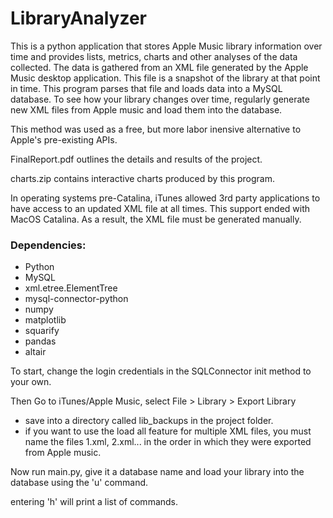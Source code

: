 # LibraryAnalyzer

This is a python application that stores Apple Music library information over time and provides lists, metrics, charts and other analyses of the data collected. The data is gathered from an XML file generated by the Apple Music desktop application. This file is a snapshot of the library at that point in time. This program parses that file and loads data into a MySQL database. To see how your library changes over time, regularly generate new XML files from Apple music and load them into the database. 

This method was used as a free, but more labor inensive alternative to Apple's pre-existing APIs.

FinalReport.pdf outlines the details and results of the project.

charts.zip contains interactive charts produced by this program.

In operating systems pre-Catalina, iTunes allowed 3rd party applications to have access to an updated XML file at all times. This support ended with MacOS Catalina. As a result, the XML file must be generated manually. 

### Dependencies:<br> 
* Python<br>
* MySQL<br>
* xml.etree.ElementTree<br>
* mysql-connector-python<br>
* numpy<br>
* matplotlib
* squarify
* pandas
* altair


To start, change the login credentials in the SQLConnector init method to your own. 

Then Go to iTunes/Apple Music, select File > Library > Export Library<br>
* save into a directory called lib_backups in the project folder.<br>
* if you want to use the load all feature for multiple XML files, you must name the files 1.xml, 2.xml... in the order in which they were exported from Apple music.

Now run main.py, give it a database name and load your library into the database using the 'u' command. 

entering 'h' will print a list of commands. 

